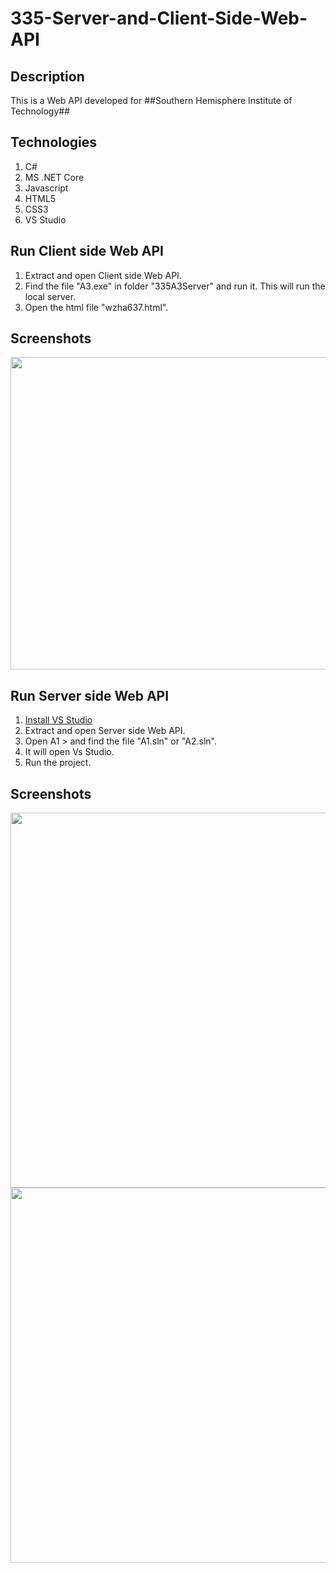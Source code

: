 # 335-Server-and-Client-Side-Web-API

## Description
This is a Web API developed for ##Southern Hemisphere Institute of Technology## 

## Technologies
1. C#
2. MS .NET Core
3. Javascript
4. HTML5
5. CSS3
6. VS Studio
## Run Client side Web API
1. Extract and open Client side Web API.
2. Find the file "A3.exe" in folder "335A3Server" and run it. This will run the local server.
3. Open the html file "wzha637.html".
## Screenshots
<img src="https://user-images.githubusercontent.com/88303440/197472718-8e0b936e-eac7-4405-bcb2-2c0c1a2e8925.png" width='1000px' height='500px'> </img>

## Run Server side Web API
1. [Install VS Studio](https://visualstudio.microsoft.com/downloads/)
2. Extract and open Server side Web API.
3. Open A1 > and find the file "A1.sln" or "A2.sln".
4. It will open Vs Studio.
5. Run the project.

## Screenshots
<img src="https://user-images.githubusercontent.com/88303440/197475419-c2d24c06-be4a-4e06-b2d3-f62784310b09.png" width='1000px' height='600px'> </img>
<img src="https://user-images.githubusercontent.com/88303440/197475401-aff9e9da-ef53-482b-a543-a20d8150f2d3.png" width='1000px' height='600px'> </img>
